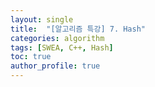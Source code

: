 ```yaml
---
layout: single
title:  "[알고리즘 특강] 7. Hash"
categories: algorithm
tags: [SWEA, C++, Hash]
toc: true
author_profile: true
---
```


